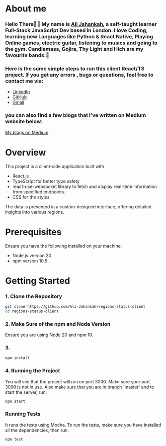 # About me

### Hello There👋🏻 My name is [Ali Jahankah](https://linktr.ee/uaral), a self-taught learner Full-Stack JavaScript Dev based in London. I love Coding, learning new Languages like Python & React Native, Playing Online games, electric guitar, listening to musics and going to the gym. Candlemass, Gojira, Thy Light and Hich are my favourite bands.🤘

### Here is the some simple steps to run this client React/TS project. If you get any errors , bugs or questions, feel free to contact me via:

- [LinkedIn](https://www.linkedin.com/in/uaral/)
- [GitHub](https://github.com/Ali-Jahankah)
- [Gmail](mailto:alijahankhah8@gamil.com)

### you can also find a few blogs that I've written on Medium website below:

[My blogs on Medium](https://medium.com/@ali-jahankah)

# Overview

This project is a client-side application built with

- React.js
- TypeScript for better type safety
- react-use-websocket library to fetch and display real-time information from specified endpoints.
- CSS for the styles

The data is presented in a custom-designed interface, offering detailed insights into various regions.

# Prerequisites

Ensure you have the following installed on your machine:

- Node.js version 20
- npm version 10.5

# Getting Started

### 1. Clone the Repository

```bash
git clone https://github.com/Ali-Jahankah/regions-status-client
cd regions-status-client
```

### 2. Make Sure of the npm and Node Version

Ensure you are using Node 20 and npm 10.

### 3.

```bash
npm install
```

### 4. Running the Project

You will see that the project will run on port 3000. Make sure your port 3000 is not in use. Also make sure that you are in branch 'master' and to start the server, run:

```bash
npm start
```

### Running Tests

It runs the tests using Mocha. To run the tests, make sure you have installed all the dependencies, then run:

```bash
npm test
```
